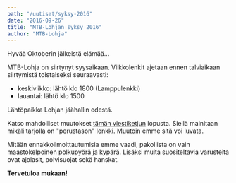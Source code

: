 ```yaml
---
path: "/uutiset/syksy-2016"
date: "2016-09-26"
title: "MTB-Lohjan syksy 2016"
author: "MTB-Lohja"
---
```

Hyvää Oktoberin jälkeistä elämää...

MTB­-Lohja on siirtynyt syysaikaan. Viikkolenkit ajetaan ennen talviaikaan siirtymistä toistaiseksi seuraavasti:

- keskiviikko: lähtö klo 1800 (Lamppulenkki)
- lauantai: lähtö klo 1500

Lähtöpaikka Lohjan jäähallin edestä.

Katso mahdolliset muutokset [tämän viestiketjun](http://www.mtb-lohja.com/cgi-bin/yabb2/YaBB.pl?num=1451724118) lopusta. Siellä mainitaan mikäli tarjolla on "perustason" lenkki. Muutoin emme sitä voi luvata.

Mitään ennakkoilmoittautumisia emme vaadi, pakollista on vain maastokelpoinen polkupyörä ja kypärä. Lisäksi muita suositeltavia varusteita ovat ajolasit, polvisuojat sekä hanskat.

**Tervetuloa mukaan!**